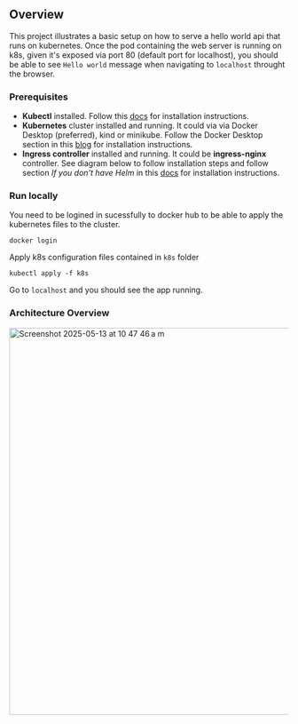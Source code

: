 ## Overview
This project illustrates a basic setup on how to serve a hello world api that runs on kubernetes. Once the pod containing the web server is running on k8s, given it's exposed via port 80 (default port for localhost), you should be able to see `Hello world` message when navigating to `localhost` throught the browser.

### Prerequisites
- **Kubectl** installed. Follow this [docs](https://kubernetes.io/docs/tasks/tools/install-kubectl-macos/#install-kubectl-on-macos) for installation instructions.
- **Kubernetes** cluster installed and running. It could via via Docker Desktop (preferred), kind or minikube. Follow the Docker Desktop section in this [blog](https://medium.com/@vinoji2005/day-2-setting-up-kubernetes-on-macos-windows-and-ubuntu-0aa72967e901) for installation instructions.
- **Ingress controller** installed and running. It could be **ingress-nginx** controller. See diagram below to follow installation steps and follow section _If you don't have Helm_ in this [docs](https://kubernetes.github.io/ingress-nginx/deploy/#quick-start) for installation instructions.

### Run locally
You need to be logined in sucessfully to docker hub to be able to apply the kubernetes files to the cluster.
```
docker login
```

Apply k8s configuration files contained in `k8s` folder
```
kubectl apply -f k8s
```

Go to `localhost` and you should see the app running.

### Architecture Overview
<img width="697" alt="Screenshot 2025-05-13 at 10 47 46 a m" src="https://github.com/user-attachments/assets/59fabd4b-cf08-4611-947e-add02dc8180a" />
